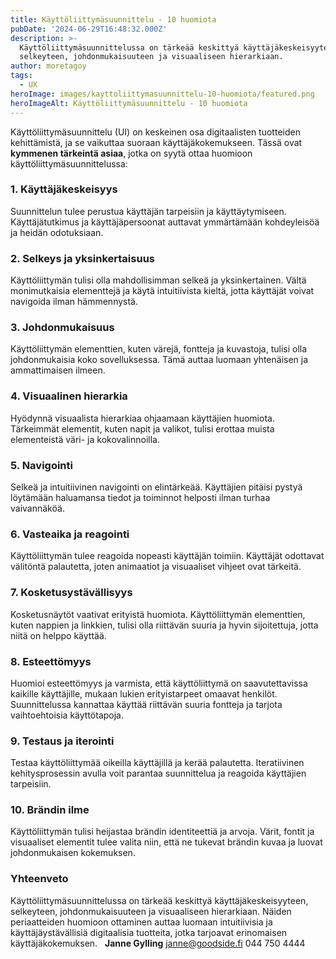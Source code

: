 ```yaml
---
title: Käyttöliittymäsuunnittelu - 10 huomiota
pubDate: '2024-06-29T16:48:32.000Z'
description: >-
  Käyttöliittymäsuunnittelussa on tärkeää keskittyä käyttäjäkeskeisyyteen,
  selkeyteen, johdonmukaisuuteen ja visuaaliseen hierarkiaan.
author: moretagoy
tags:
  - UX
heroImage: images/kayttoliittymasuunnittelu-10-huomiota/featured.png
heroImageAlt: Käyttöliittymäsuunnittelu - 10 huomiota
---
```


Käyttöliittymäsuunnittelu (UI) on keskeinen osa digitaalisten tuotteiden kehittämistä, ja se vaikuttaa suoraan käyttäjäkokemukseen. Tässä ovat **kymmenen tärkeintä asiaa**, jotka on syytä ottaa huomioon käyttöliittymäsuunnittelussa:

### 1\. **Käyttäjäkeskeisyys**

Suunnittelun tulee perustua käyttäjän tarpeisiin ja käyttäytymiseen. Käyttäjätutkimus ja käyttäjäpersoonat auttavat ymmärtämään kohdeyleisöä ja heidän odotuksiaan.

### 2\. **Selkeys ja yksinkertaisuus**

Käyttöliittymän tulisi olla mahdollisimman selkeä ja yksinkertainen. Vältä monimutkaisia elementtejä ja käytä intuitiivista kieltä, jotta käyttäjät voivat navigoida ilman hämmennystä.

### 3\. **Johdonmukaisuus**

Käyttöliittymän elementtien, kuten värejä, fontteja ja kuvastoja, tulisi olla johdonmukaisia koko sovelluksessa. Tämä auttaa luomaan yhtenäisen ja ammattimaisen ilmeen.

### 4\. **Visuaalinen hierarkia**

Hyödynnä visuaalista hierarkiaa ohjaamaan käyttäjien huomiota. Tärkeimmät elementit, kuten napit ja valikot, tulisi erottaa muista elementeistä väri- ja kokovalinnoilla.

### 5\. **Navigointi**

Selkeä ja intuitiivinen navigointi on elintärkeää. Käyttäjien pitäisi pystyä löytämään haluamansa tiedot ja toiminnot helposti ilman turhaa vaivannäköä.

### 6\. **Vasteaika ja reagointi**

Käyttöliittymän tulee reagoida nopeasti käyttäjän toimiin. Käyttäjät odottavat välitöntä palautetta, joten animaatiot ja visuaaliset vihjeet ovat tärkeitä.

### 7\. **Kosketusystävällisyys**

Kosketusnäytöt vaativat erityistä huomiota. Käyttöliittymän elementtien, kuten nappien ja linkkien, tulisi olla riittävän suuria ja hyvin sijoitettuja, jotta niitä on helppo käyttää.

### 8\. **Esteettömyys**

Huomioi esteettömyys ja varmista, että käyttöliittymä on saavutettavissa kaikille käyttäjille, mukaan lukien erityistarpeet omaavat henkilöt. Suunnittelussa kannattaa käyttää riittävän suuria fontteja ja tarjota vaihtoehtoisia käyttötapoja.

### 9\. **Testaus ja iterointi**

Testaa käyttöliittymää oikeilla käyttäjillä ja kerää palautetta. Iteratiivinen kehitysprosessin avulla voit parantaa suunnittelua ja reagoida käyttäjien tarpeisiin.

### 10\. **Brändin ilme**

Käyttöliittymän tulisi heijastaa brändin identiteettiä ja arvoja. Värit, fontit ja visuaaliset elementit tulee valita niin, että ne tukevat brändin kuvaa ja luovat johdonmukaisen kokemuksen.

### Yhteenveto

Käyttöliittymäsuunnittelussa on tärkeää keskittyä käyttäjäkeskeisyyteen, selkeyteen, johdonmukaisuuteen ja visuaaliseen hierarkiaan. Näiden periaatteiden huomioon ottaminen auttaa luomaan intuitiivisia ja käyttäjäystävällisiä digitaalisia tuotteita, jotka tarjoavat erinomaisen käyttäjäkokemuksen.   **Janne Gylling** janne@goodside.fi 044 750 4444